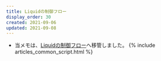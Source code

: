 ```yaml
---
title: Liquidの制御フロー
display_order: 30
created: 2021-09-06
updated: 2021-09-08
---
```

- 当メモは、[Liquidの制御フロー](https://thinktwice.tech/it/liquid/liquid_control_flow/)へ移管しました。
{% include articles_common_script.html %}

